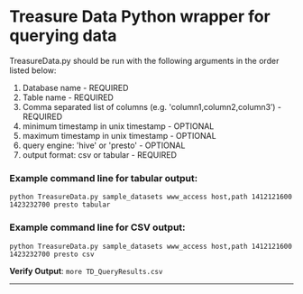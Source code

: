 # Treasure Data Python wrapper for querying data

TreasureData.py should be run with the following arguments in the order listed below:

1. Database name - REQUIRED
2. Table name - REQUIRED
3. Comma separated list of columns (e.g. 'column1,column2,column3’) - REQUIRED
4. minimum timestamp in unix timestamp - OPTIONAL
5. maximum timestamp in unix timestamp - OPTIONAL
6. query engine: 'hive' or 'presto' - OPTIONAL
7. output format: csv or tabular - REQUIRED

### **Example command line for tabular output**:
```python TreasureData.py sample_datasets www_access host,path 1412121600 1423232700 presto tabular```

### **Example command line for CSV output**:
```python TreasureData.py sample_datasets www_access host,path 1412121600 1423232700 presto csv``` 

**Verify Output**:
    ```more TD_QueryResults.csv```

-----------------------------------------------------------------------------------------------------------
